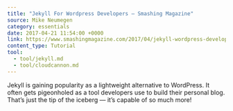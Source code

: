 ```yaml
---
title: "Jekyll For Wordpress Developers – Smashing Magazine"
source: Mike Neumegen
category: essentials
date: 2017-04-21 11:54:00 +0000
link: https://www.smashingmagazine.com/2017/04/jekyll-wordpress-developers/
content_type: Tutorial
tool:
  - tool/jekyll.md
  - tool/cloudcannon.md
---
```

Jekyll is gaining popularity as a lightweight alternative to WordPress. It often gets pigeonholed as a tool developers use to build their personal blog. That’s just the tip of the iceberg — it’s capable of so much more!
